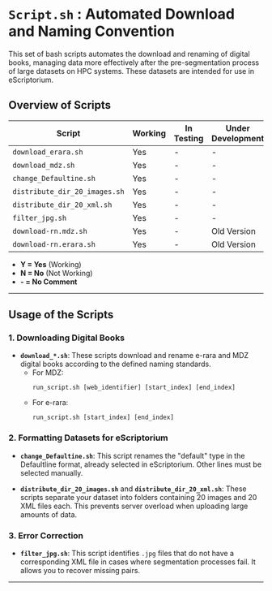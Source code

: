 
# `Script.sh` : Automated Download and Naming Convention

This set of bash scripts automates the download and renaming of digital books, managing data more effectively after the pre-segmentation process of large datasets on HPC systems. These datasets are intended for use in eScriptorium.

## Overview of Scripts

| Script                       | Working | In Testing | Under Development |
|------------------------------|---------|------------|-------------------|
| `download_erara.sh`           | Yes     | -          | -                 |
| `download_mdz.sh`             | Yes     | -          | -                 |
| `change_Defaultine.sh`        | Yes     | -          | -                 |
| `distribute_dir_20_images.sh` | Yes     | -          | -                 |
| `distribute_dir_20_xml.sh`    | Yes     | -          | -                 |
| `filter_jpg.sh`               | Yes     | -          | -                 |
| `download-rn.mdz.sh`          | Yes     | -          | Old Version       |
| `download-rn.erara.sh`        | Yes     | -          | Old Version       |

* **Y = Yes** (Working)
* **N = No** (Not Working)
* **\- = No Comment**

---

## Usage of the Scripts

### 1. Downloading Digital Books

- **`download_*.sh`**: These scripts download and rename e-rara and MDZ digital books according to the defined naming standards.
  - For MDZ:
    ```
    run_script.sh [web_identifier] [start_index] [end_index]
    ```
  - For e-rara:
    ```
    run_script.sh [start_index] [end_index]
    ```

### 2. Formatting Datasets for eScriptorium

- **`change_Defaultine.sh`**: This script renames the "default" type in the Defaultline format, already selected in eScriptorium. Other lines must be selected manually.
  
- **`distribute_dir_20_images.sh`** and **`distribute_dir_20_xml.sh`**: These scripts separate your dataset into folders containing 20 images and 20 XML files each. This prevents server overload when uploading large amounts of data.

### 3. Error Correction

- **`filter_jpg.sh`**: This script identifies `.jpg` files that do not have a corresponding XML file in cases where segmentation processes fail. It allows you to recover missing pairs.

---
